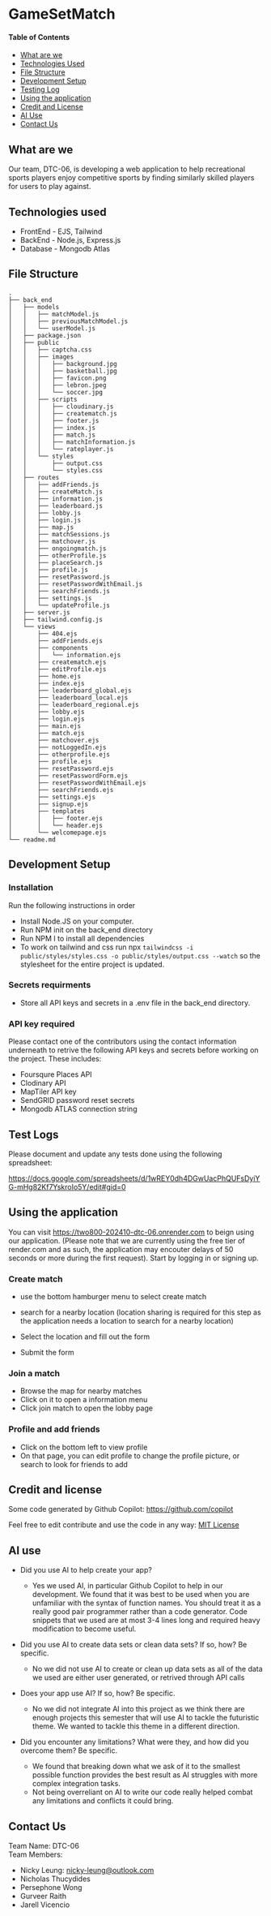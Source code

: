 # GameSetMatch

#### Table of Contents

- [What are we](#What)
- [Technologies Used](#Tech)
- [File Structure](#File)
- [Development Setup](#dev)
- [Testing Log](#Test)
- [Using the application](#Use)
- [Credit and License](#Credit)
- [AI Use](#AI)
- [Contact Us](#Contact)

<a id="What"></a>
## What are we 
Our team, DTC-06, is developing a web application to help recreational sports players enjoy competitive sports by finding similarly skilled players for users to play against. 

<a id="Tech"></a>
## Technologies used
- FrontEnd - EJS, Tailwind 
- BackEnd - Node.js, Express.js
- Database - Mongodb Atlas

<a id="File"></a>
## File Structure 
```
.
├── back_end
│   ├── models
│   │   ├── matchModel.js
│   │   ├── previousMatchModel.js
│   │   └── userModel.js
│   ├── package.json
│   ├── public
│   │   ├── captcha.css
│   │   ├── images
│   │   │   ├── background.jpg
│   │   │   ├── basketball.jpg
│   │   │   ├── favicon.png
│   │   │   ├── lebron.jpeg
│   │   │   └── soccer.jpg
│   │   ├── scripts
│   │   │   ├── cloudinary.js
│   │   │   ├── creatematch.js
│   │   │   ├── footer.js
│   │   │   ├── index.js
│   │   │   ├── match.js
│   │   │   ├── matchInformation.js
│   │   │   └── rateplayer.js
│   │   └── styles
│   │       ├── output.css
│   │       └── styles.css
│   ├── routes
│   │   ├── addFriends.js
│   │   ├── createMatch.js
│   │   ├── information.js
│   │   ├── leaderboard.js
│   │   ├── lobby.js
│   │   ├── login.js
│   │   ├── map.js
│   │   ├── matchSessions.js
│   │   ├── matchover.js
│   │   ├── ongoingmatch.js
│   │   ├── otherProfile.js
│   │   ├── placeSearch.js
│   │   ├── profile.js
│   │   ├── resetPassword.js
│   │   ├── resetPasswordWithEmail.js
│   │   ├── searchFriends.js
│   │   ├── settings.js
│   │   └── updateProfile.js
│   ├── server.js
│   ├── tailwind.config.js
│   └── views
│       ├── 404.ejs
│       ├── addFriends.ejs
│       ├── components
│       │   └── information.ejs
│       ├── creatematch.ejs
│       ├── editProfile.ejs
│       ├── home.ejs
│       ├── index.ejs
│       ├── leaderboard_global.ejs
│       ├── leaderboard_local.ejs
│       ├── leaderboard_regional.ejs
│       ├── lobby.ejs
│       ├── login.ejs
│       ├── main.ejs
│       ├── match.ejs
│       ├── matchover.ejs
│       ├── notLoggedIn.ejs
│       ├── otherprofile.ejs
│       ├── profile.ejs
│       ├── resetPassword.ejs
│       ├── resetPasswordForm.ejs
│       ├── resetPasswordWithEmail.ejs
│       ├── searchFriends.ejs
│       ├── settings.ejs
│       ├── signup.ejs
│       ├── templates
│       │   ├── footer.ejs
│       │   └── header.ejs
│       └── welcomepage.ejs
└── readme.md
```

<a id="dev"></a>
## Development Setup 

### Installation

Run the following instructions in order

- Install Node.JS on your computer. 
- Run NPM init on the back_end directory 
- Run NPM I to install all dependencies 
- To work on tailwind and css run npx ```tailwindcss -i public/styles/styles.css -o public/styles/output.css --watch``` so the stylesheet for the entire project is updated. 

### Secrets requirments 
- Store all API keys and secrets in a .env file in the back_end directory. 

### API key required

Please contact one of the contributors using the contact information underneath to retrive the following API keys and secrets before working on the project. These includes: 

- Foursqure Places API
- Clodinary API
- MapTiler API key 
- SendGRID password reset secrets 
- Mongodb ATLAS connection string 
<a id="Test"></a>
## Test Logs
Please document and update any tests done using the following spreadsheet: 

https://docs.google.com/spreadsheets/d/1wREY0dh4DGwUacPhQUFsDyiYG-mHg82Kf7YskroIo5Y/edit#gid=0

<a id="Use"></a>
## Using the application 

You can visit https://two800-202410-dtc-06.onrender.com to beign using our application. (Please note that we are currently using the free tier of render.com and as such, the application may encouter delays of 50 seconds or more during the first request). Start by logging in or signing up. 

### Create match 
- use the bottom hamburger menu to select create match 
- search for a nearby location (location sharing is required for this step as the application needs a location to search for a nearby location)

- Select the location and fill out the form 

- Submit the form

### Join a match
- Browse the map for nearby matches 
- Click on it to open a information menu 
- Click join match to open the lobby page 

### Profile and add friends

- Click on the bottom left to view profile
- On that page, you can edit profile to change the profile picture, or search to look for friends to add 

<a id="Credit"></a>
## Credit and license 

Some code generated by Github Copilot: https://github.com/copilot

Feel free to edit contribute and use the code in any way: 
[MIT License](https://github.com/git/git-scm.com/blob/main/MIT-LICENSE.txt)

<a id="AI"></a>
## AI use 

- Did you use AI to help create your app? 
    - Yes we used AI, in particular Github Copilot to help in our development. We found that it was best to be used when you are unfamiliar with the syntax of function names. You should treat it as a really good pair programmer rather than a code generator. Code snippets that we used are at most 3-4 lines long and required heavy modification to become useful. 
    
    
- Did you use AI to create data sets or clean data sets? If so, how? Be specific.
    - No we did not use AI to create or clean up data sets as all of the data we used are either user generated, or retrived through API calls 

- Does your app use AI? If so, how? Be specific.
    - No we did not integrate AI into this project as we think there are enough projects this semester that will use AI to tackle the futuristic theme. We wanted to tackle this theme in a different direction. 
- Did you encounter any limitations? What were they, and how did you overcome them? Be specific.

    - We found that breaking down what we ask of it to the smallest possible function provides the best result as AI struggles with more complex integration tasks. 
    - Not being overreliant on AI to write our code really helped combat any limitations and conflicts it could bring. 

<a id="Contact"></a>
## Contact Us
Team Name: DTC-06
<br>
Team Members: 
- Nicky Leung: nicky-leung@outlook.com
- Nicholas Thucydides
- Persephone Wong
- Gurveer Raith
- Jarell Vicencio


